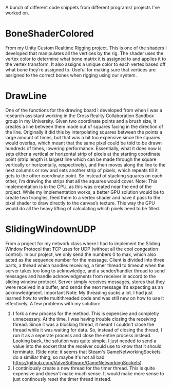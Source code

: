 A bunch of different code snippets from different programs/ projects I've worked on.

# BoneShaderColored
From my Unity Custom Realtime Rigging project. This is one of the shaders I developed that manipulates all the vertices by the rig. The shader uses the vertex color to determine what bone matrix it is assigned to and applies it to the vertex transform. It also assigns a unique color to each vertex based off what bone they’re assigned to. Useful for making sure that vertices are assigned to the correct bones when rigging using our system.

# DrawLine
One of the functions for the drawing board I developed from when I was a research assistant working in the Cross Reality Collaboration Sandbox group in my University. Given two coordinate points and a brush size, it creates a line between them made out of squares facing in the direction of the line. Originally it did this by interpolating squares between the points a large amount of times, but that was a bit too expensive since the squares would overlap, which meant that the same pixel could be told to be drawn hundreds of times, lowering performance.
Essentially, what it does now is sets either a vertical or horizontal strip of pixels at the starting coordinate point (strip length is largest line which can be made through the square vertically or horizontally, respectively), and then moves along the line to the next columns or row and sets another strip of pixels, which repeats till it gets to the other coordinate point. So instead of stacking squares on each other, I’m drawing the strips that all the squares would cover.
Note: This implementation is in the CPU, as this was created near the end of the project. While my implementation works, a better GPU solution would be to create two triangles, feed them to a vertex shader and have it pass to the pixel shader to draw directly to the canvas’s texture. This way the GPU would do all the heavy lifting of calculating which pixels need to be filled.

# SlidingWindownUDP
From a project for my network class where I had to implement the Sliding Window Protocol that TCP uses for UDP (without all the cool congestion control). In our project, we only send the numbers 0 to max, which also acted as the sequence number for the message.
Client is divided into three parts, a thread which handles receiving, a timer thread to timeout when the server takes too long to acknowledge, and a sender/handler thread to send messages and handle acknowledgments from receiver in accord to the sliding window protocol. Server simply receives messages, stores that they were received in a buffer, and sends the next message it’s expecting as an acknowledgment.
Important Note: My threading sucks a lot. I had just learned how to write multithreaded code and was still new on how to use it effectively. A few problems with my solution:
1. I fork a new process for the method. This is expensive and completly unnecessary. At the time, I was having trouble closing the receiving thread. Since it was a blocking thread, it meant I couldn't close the thread while it was waiting for data. So, instead of closing the thread, I run it as a seperate process and close the entire process instead. Looking back, the solution was quite simple. I just needed to send a value into the socket that the receiver could use to know that it should terminate. (Side note: it seems that Steam's GameNetworkingSockets do a similiar thing, so maybe it's not all bad https://github.com/ValveSoftware/GameNetworkingSockets).
2. I continiously create a new thread for the timer thread. This is quite expensive and doesn't make much sense. It would make more sense to just continously reset the timer thread instead.
